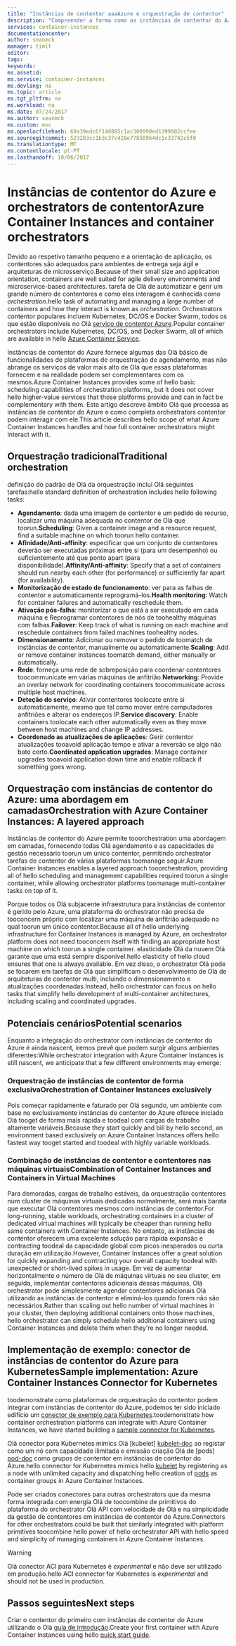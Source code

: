 ```yaml
---
title: "Instâncias de contentor aaaAzure e orquestração de contentor"
description: "Compreender a forma como as instâncias de contentor do Azure interagir com orchestrators de contentor"
services: container-instances
documentationcenter: 
author: seanmck
manager: timlt
editor: 
tags: 
keywords: 
ms.assetid: 
ms.service: container-instances
ms.devlang: na
ms.topic: article
ms.tgt_pltfrm: na
ms.workload: na
ms.date: 07/24/2017
ms.author: seanmck
ms.custom: mvc
ms.openlocfilehash: 69a39edc6f14d885c1ac300990ed1399002ccfee
ms.sourcegitcommit: 523283cc1b3c37c428e77850964dc1c33742c5f0
ms.translationtype: MT
ms.contentlocale: pt-PT
ms.lasthandoff: 10/06/2017
---
```

# <a name="azure-container-instances-and-container-orchestrators"></a><span data-ttu-id="f3412-103">Instâncias de contentor do Azure e orchestrators de contentor</span><span class="sxs-lookup"><span data-stu-id="f3412-103">Azure Container Instances and container orchestrators</span></span>

<span data-ttu-id="f3412-104">Devido ao respetivo tamanho pequeno e a orientação de aplicação, os contentores são adequados para ambientes de entrega seja ágil e arquiteturas de microsserviço.</span><span class="sxs-lookup"><span data-stu-id="f3412-104">Because of their small size and application orientation, containers are well suited for agile delivery environments and microservice-based architectures.</span></span> <span data-ttu-id="f3412-105">tarefa de Olá de automatizar e gerir um grande número de contentores e como eles interagem é conhecida como *orchestration*.</span><span class="sxs-lookup"><span data-stu-id="f3412-105">hello task of automating and managing a large number of containers and how they interact is known as *orchestration*.</span></span> <span data-ttu-id="f3412-106">Orchestrators contentor populares incluem Kubernetes, DC/OS e Docker Swarm, todos os que estão disponíveis no Olá [serviço de contentor Azure](https://docs.microsoft.com/azure/container-service/).</span><span class="sxs-lookup"><span data-stu-id="f3412-106">Popular container orchestrators include Kubernetes, DC/OS, and Docker Swarm, all of which are available in hello [Azure Container Service](https://docs.microsoft.com/azure/container-service/).</span></span>

<span data-ttu-id="f3412-107">Instâncias de contentor do Azure fornece algumas das Olá básico de funcionalidades de plataformas de orquestração de agendamento, mas não abrange os serviços de valor mais alto de Olá que essas plataformas fornecem e na realidade podem ser complementares com os mesmos.</span><span class="sxs-lookup"><span data-stu-id="f3412-107">Azure Container Instances provides some of hello basic scheduling capabilities of orchestration platforms, but it does not cover hello higher-value services that those platforms provide and can in fact be complementary with them.</span></span> <span data-ttu-id="f3412-108">Este artigo descreve âmbito Olá que processa as instâncias de contentor do Azure e como completa orchestrators contentor podem interagir com ele.</span><span class="sxs-lookup"><span data-stu-id="f3412-108">This article describes hello scope of what Azure Container Instances handles and how full container orchestrators might interact with it.</span></span>

## <a name="traditional-orchestration"></a><span data-ttu-id="f3412-109">Orquestração tradicional</span><span class="sxs-lookup"><span data-stu-id="f3412-109">Traditional orchestration</span></span>

<span data-ttu-id="f3412-110">definição do padrão de Olá da orquestração inclui Olá seguintes tarefas:</span><span class="sxs-lookup"><span data-stu-id="f3412-110">hello standard definition of orchestration includes hello following tasks:</span></span>

- <span data-ttu-id="f3412-111">**Agendamento**: dada uma imagem de contentor e um pedido de recurso, localizar uma máquina adequada no contentor de Olá que toorun.</span><span class="sxs-lookup"><span data-stu-id="f3412-111">**Scheduling**: Given a container image and a resource request, find a suitable machine on which toorun hello container.</span></span>
- <span data-ttu-id="f3412-112">**Afinidade/Anti-affinity**: especificar que um conjunto de contentores deverão ser executadas próximas entre si (para um desempenho) ou suficientemente até que ponto apart (para disponibilidade).</span><span class="sxs-lookup"><span data-stu-id="f3412-112">**Affinity/Anti-affinity**: Specify that a set of containers should run nearby each other (for performance) or sufficiently far apart (for availability).</span></span>
- <span data-ttu-id="f3412-113">**Monitorização de estado de funcionamento**: ver para as falhas de contentor e automaticamente reprogramá-los.</span><span class="sxs-lookup"><span data-stu-id="f3412-113">**Health monitoring**: Watch for container failures and automatically reschedule them.</span></span>
- <span data-ttu-id="f3412-114">**Ativação pós-falha**: monitorizar o que está a ser executado em cada máquina e Reprogramar contentores de nós de toohealthy máquinas com falhas.</span><span class="sxs-lookup"><span data-stu-id="f3412-114">**Failover**: Keep track of what is running on each machine and reschedule containers from failed machines toohealthy nodes.</span></span>
- <span data-ttu-id="f3412-115">**Dimensionamento**: Adicionar ou remover o pedido de toomatch de instâncias de contentor, manualmente ou automaticamente.</span><span class="sxs-lookup"><span data-stu-id="f3412-115">**Scaling**: Add or remove container instances toomatch demand, either manually or automatically.</span></span>
- <span data-ttu-id="f3412-116">**Rede**: forneça uma rede de sobreposição para coordenar contentores toocommunicate em várias máquinas de anfitrião.</span><span class="sxs-lookup"><span data-stu-id="f3412-116">**Networking**: Provide an overlay network for coordinating containers toocommunicate across multiple host machines.</span></span>
- <span data-ttu-id="f3412-117">**Deteção do serviço**: Ativar contentores toolocate entre si automaticamente, mesmo que tal como mover entre computadores anfitriões e alterar os endereços IP.</span><span class="sxs-lookup"><span data-stu-id="f3412-117">**Service discovery**: Enable containers toolocate each other automatically even as they move between host machines and change IP addresses.</span></span>
- <span data-ttu-id="f3412-118">**Coordenado as atualizações de aplicações**: Gerir contentor atualizações tooavoid aplicação tempo e ativar a reversão se algo não bate certo.</span><span class="sxs-lookup"><span data-stu-id="f3412-118">**Coordinated application upgrades**: Manage container upgrades tooavoid application down time and enable rollback if something goes wrong.</span></span>

## <a name="orchestration-with-azure-container-instances-a-layered-approach"></a><span data-ttu-id="f3412-119">Orquestração com instâncias de contentor do Azure: uma abordagem em camadas</span><span class="sxs-lookup"><span data-stu-id="f3412-119">Orchestration with Azure Container Instances: A layered approach</span></span>

<span data-ttu-id="f3412-120">Instâncias de contentor do Azure permite tooorchestration uma abordagem em camadas, fornecendo todas Olá agendamento e as capacidades de gestão necessário toorun um único contentor, permitindo orchestrator tarefas de contentor de várias plataformas toomanage seguir.</span><span class="sxs-lookup"><span data-stu-id="f3412-120">Azure Container Instances enables a layered approach tooorchestration, providing all of hello scheduling and management capabilities required toorun a single container, while allowing orchestrator platforms toomanage multi-container tasks on top of it.</span></span>

<span data-ttu-id="f3412-121">Porque todos os Olá subjacente infraestrutura para instâncias de contentor é gerido pelo Azure, uma plataforma do orchestrator não precisa de tooconcern próprio com localizar uma máquina de anfitrião adequado no qual toorun um único contentor.</span><span class="sxs-lookup"><span data-stu-id="f3412-121">Because all of hello underlying infrastructure for Container Instances is managed by Azure, an orchestrator platform does not need tooconcern itself with finding an appropriate host machine on which toorun a single container.</span></span> <span data-ttu-id="f3412-122">elasticidade Olá da nuvem Olá garante que uma está sempre disponível.</span><span class="sxs-lookup"><span data-stu-id="f3412-122">hello elasticity of hello cloud ensures that one is always available.</span></span> <span data-ttu-id="f3412-123">Em vez disso, o orchestrator Olá pode se focarem em tarefas de Olá que simplificam o desenvolvimento de Olá de arquiteturas de contentor multi, incluindo o dimensionamento e atualizações coordenadas.</span><span class="sxs-lookup"><span data-stu-id="f3412-123">Instead, hello orchestrator can focus on hello tasks that simplify hello development of multi-container architectures, including scaling and coordinated upgrades.</span></span>



## <a name="potential-scenarios"></a><span data-ttu-id="f3412-124">Potenciais cenários</span><span class="sxs-lookup"><span data-stu-id="f3412-124">Potential scenarios</span></span>

<span data-ttu-id="f3412-125">Enquanto a integração do orchestrator com instâncias de contentor do Azure é ainda nascent, iremos prevê que podem surgir alguns ambientes diferentes:</span><span class="sxs-lookup"><span data-stu-id="f3412-125">While orchestrator integration with Azure Container Instances is still nascent, we anticipate that a few different environments may emerge:</span></span>

### <a name="orchestration-of-container-instances-exclusively"></a><span data-ttu-id="f3412-126">Orquestração de instâncias de contentor de forma exclusiva</span><span class="sxs-lookup"><span data-stu-id="f3412-126">Orchestration of Container Instances exclusively</span></span>

<span data-ttu-id="f3412-127">Pois começar rapidamente e faturado por Olá segundo, um ambiente com base no exclusivamente instâncias de contentor do Azure oferece iniciado Olá tooget de forma mais rápida e toodeal com cargas de trabalho altamente variáveis.</span><span class="sxs-lookup"><span data-stu-id="f3412-127">Because they start quickly and bill by hello second, an environment based exclusively on Azure Container Instances offers hello fastest way tooget started and toodeal with highly variable workloads.</span></span>

### <a name="combination-of-container-instances-and-containers-in-virtual-machines"></a><span data-ttu-id="f3412-128">Combinação de instâncias de contentor e contentores nas máquinas virtuais</span><span class="sxs-lookup"><span data-stu-id="f3412-128">Combination of Container Instances and Containers in Virtual Machines</span></span>

<span data-ttu-id="f3412-129">Para demoradas, cargas de trabalho estáveis, da orquestração contentores num cluster de máquinas virtuais dedicadas normalmente, será mais barata que executar Olá contentores mesmos com instâncias de contentor.</span><span class="sxs-lookup"><span data-stu-id="f3412-129">For long-running, stable workloads, orchestrating containers in a cluster of dedicated virtual machines will typically be cheaper than running hello same containers with Container Instances.</span></span> <span data-ttu-id="f3412-130">No entanto, as instâncias de contentor oferecem uma excelente solução para rápida expansão e contracting toodeal da capacidade global com picos inesperados ou curta duração em utilização.</span><span class="sxs-lookup"><span data-stu-id="f3412-130">However, Container Instances offer a great solution for quickly expanding and contracting your overall capacity toodeal with unexpected or short-lived spikes in usage.</span></span> <span data-ttu-id="f3412-131">Em vez de aumentar horizontalmente o número de Olá de máquinas virtuais no seu cluster, em seguida, implementar contentores adicionais dessas máquinas, Olá orchestrator pode simplesmente agendar contentores adicionais Olá utilizando as instâncias de contentor e eliminá-los quando forem não são necessários.</span><span class="sxs-lookup"><span data-stu-id="f3412-131">Rather than scaling out hello number of virtual machines in your cluster, then deploying additional containers onto those machines, hello orchestrator can simply schedule hello additional containers using Container Instances and delete them when they're no longer needed.</span></span>

## <a name="sample-implementation-azure-container-instances-connector-for-kubernetes"></a><span data-ttu-id="f3412-132">Implementação de exemplo: conector de instâncias de contentor do Azure para Kubernetes</span><span class="sxs-lookup"><span data-stu-id="f3412-132">Sample implementation: Azure Container Instances Connector for Kubernetes</span></span>

<span data-ttu-id="f3412-133">toodemonstrate como plataformas de orquestração do contentor podem integrar com instâncias de contentor do Azure, podemos ter sido iniciado edifício um [conector de exemplo para Kubernetes][aci-connector-k8s].</span><span class="sxs-lookup"><span data-stu-id="f3412-133">toodemonstrate how container orchestration platforms can integrate with Azure Container Instances, we have started building a [sample connector for Kubernetes][aci-connector-k8s].</span></span> 

<span data-ttu-id="f3412-134">Olá conector para Kubernetes mimics Olá [kubelet] [ kubelet-doc] ao registar como um nó com capacidade ilimitada e emissão criação Olá de [pods] [ pod-doc] como grupos de contentor em instâncias de contentor do Azure.</span><span class="sxs-lookup"><span data-stu-id="f3412-134">hello connector for Kubernetes mimics hello [kubelet][kubelet-doc] by registering as a node with unlimited capacity and dispatching hello creation of [pods][pod-doc] as container groups in Azure Container Instances.</span></span> 

<!-- ![ACI Connector for Kubernetes][aci-connector-k8s-gif] -->

<span data-ttu-id="f3412-135">Pode ser criados conectores para outras orchestrators que da mesma forma integrada com energia Olá de toocombine de primitivos do plataforma do orchestrator Olá API com velocidade de Olá e na simplicidade da gestão de contentores em instâncias de contentor do Azure.</span><span class="sxs-lookup"><span data-stu-id="f3412-135">Connectors for other orchestrators could be built that similarly integrated with platform primitives toocombine hello power of hello orchestrator API with hello speed and simplicity of managing containers in Azure Container Instances.</span></span>

> [!WARNING]
> <span data-ttu-id="f3412-136">Olá conector ACI para Kubernetes é *experimental* e não deve ser utilizado em produção.</span><span class="sxs-lookup"><span data-stu-id="f3412-136">hello ACI connector for Kubernetes is *experimental* and should not be used in production.</span></span>

## <a name="next-steps"></a><span data-ttu-id="f3412-137">Passos seguintes</span><span class="sxs-lookup"><span data-stu-id="f3412-137">Next steps</span></span>

<span data-ttu-id="f3412-138">Criar o contentor do primeiro com instâncias de contentor do Azure utilizando o Olá [guia de introdução](container-instances-quickstart.md).</span><span class="sxs-lookup"><span data-stu-id="f3412-138">Create your first container with Azure Container Instances using hello [quick start guide](container-instances-quickstart.md).</span></span>

<!-- IMAGES -->
[aci-connector-k8s-gif]: ./media/container-instances-orchestrator-relationship/aci-connector-k8s.gif

<!-- LINKS -->
[aci-connector-k8s]: https://github.com/azure/aci-connector-k8s
[kubelet-doc]: https://kubernetes.io/docs/admin/kubelet/
[pod-doc]: https://kubernetes.io/docs/concepts/workloads/pods/pod/